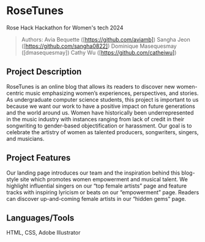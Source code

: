 # RoseTunes
Rose Hack Hackathon for Women's tech 2024
> Authors:
> Avia Bequette ([https://github.com/aviamb])
> Sangha Jeon ([https://github.com/sangha0822])
> Dominique Masequesmay ([dmasequesmay])
> Cathy Wu ([https://github.com/catheiwu])

## Project Description

RoseTunes is an online blog that allows its readers to discover new women-centric music emphasizing women’s experiences, perspectives, and stories. As undergraduate computer science students, this project is important to us because we want our work to have a positive impact on future generations and the world around us. Women have historically been underrepresented in the music industry with instances ranging from lack of credit in their songwriting to gender-based objectification or harassment. Our goal is to celebrate the artistry of women as talented producers, songwriters, singers, and musicians.

## Project Features

Our landing page introduces our team and the inspiration behind this blog-style site which promotes women empowerment and musical talent. We highlight influential singers on our “top female artists” page and feature tracks with inspiring lyricism or beats on our “empowerment” page. Readers can discover up-and-coming female artists in our “hidden gems” page.

## Languages/Tools

HTML, CSS, Adobe Illustrator
